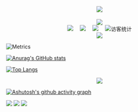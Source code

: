 
<h1 align="center"> <a href="https://147wind.github.io/"> <img src="https://readme-typing-svg.herokuapp.com/?lines=console.log(%22Hello%2C%20World!%22);欢迎来到147WIND的Github主页!&center=true&size=27"> </a> </h1>

<div align="center" ><img order-radius="100px" src="https://cdn.jsdelivr.net/gh/sun0225SUN/photos/images/202108300019556.gif"/></div>

<!-- 个人资料徽标 -->
<div align="center">
  <a href="https://147wind.github.io/"><img src="https://img.shields.io/badge/website-%E4%B8%AA%E4%BA%BA%E7%BD%91%E7%AB%99-blue"></a>&emsp;
  <a href="https://space.bilibili.com/6280446/"><img src="https://img.shields.io/badge/bilibili-B%E7%AB%99-ff69b4"></a>&emsp;
  <a href="https://www.zhihu.com/people/147WIND/"><img src="https://img.shields.io/badge/zhihu-%E7%9F%A5%E4%B9%8E-blue"></a>&emsp;
<!-- 访客数统计徽标 -->
  <img src="https://visitor-badge.glitch.me/badge?page_id=147WIND" alt="访客统计" /></div>

<div align="center"><img src="https://cdn.jsdelivr.net/gh/sun0225SUN/sun0225SUN/contribution-snake/github-contribution-grid-snake.svg" /></div>

![Metrics](https://metrics.lecoq.io/147WIND?template=classic&base.indepth=false&config.timezone=Asia%2FShanghai)

[![Anurag's GitHub stats](https://github-readme-stats.vercel.app/api?username=147WIND&theme=radical)](https://github.com/anuraghazra/github-readme-stats)

[![Top Langs](https://github-readme-stats.vercel.app/api/top-langs/?username=147WIND&layout=compact)](https://github.com/anuraghazra/github-readme-stats)

<div align="center"><img  src="https://github-profile-trophy.vercel.app/?username=147WIND&theme=algolia&row=1&column=3&no-frame=true&no-bg=true" /></div>

[![Ashutosh's github activity graph](https://activity-graph.herokuapp.com/graph?username=147WIND&theme=react-dark)](https://github.com/ashutosh00710/github-readme-activity-graph)

<img src="https://img.shields.io/badge/-HTML5-E34F26?style=flat-square&logo=html5&logoColor=white" /> <img src="https://img.shields.io/badge/-CSS3-1572B6?style=flat-square&logo=css3" /> <img src="https://img.shields.io/badge/-JavaScript-oringe?style=flat-square&logo=javascript" />

<!--
**147WIND/147WIND** is a ✨ _special_ ✨ repository because its `README.md` (this file) appears on your GitHub profile.

Here are some ideas to get you started:

- 🔭 I’m currently working on ...
- 🌱 I’m currently learning ...
- 👯 I’m looking to collaborate on ...
- 🤔 I’m looking for help with ...
- 💬 Ask me about ...
- 📫 How to reach me: ...
- 😄 Pronouns: ...
- ⚡ Fun fact: ...
-->

